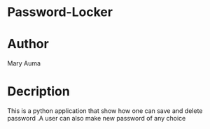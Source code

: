 # Password-Locker
# Author
Mary Auma 

# Decription
This is a python application that show how one can save and delete password .A user can also make new password  of any choice
